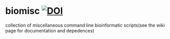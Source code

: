 # biomisc [![DOI](https://zenodo.org/badge/DOI/10.5281/zenodo.4320115.svg)](https://doi.org/10.5281/zenodo.4320115)
collection of  miscellaneous command line bioinformatic scripts(see the wiki page for documentation and depedences) 
